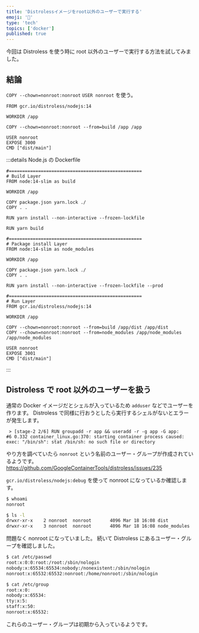 ```yaml
---
title: 'Distrolessイメージをroot以外のユーザーで実行する'
emoji: '🤖'
type: 'tech'
topics: ['docker']
published: true
---
```


今回は Distroless を使う時に root 以外のユーザーで実行する方法を試してみました。

## 結論

`COPY --chown=nonroot:nonroot` `USER nonroot` を使う。

```Dockerfile:Dockerfile
FROM gcr.io/distroless/nodejs:14

WORKDIR /app

COPY --chown=nonroot:nonroot --from=build /app /app

USER nonroot
EXPOSE 3000
CMD ["dist/main"]
```

<!-- textlint-disable ja-technical-writing/ja-no-mixed-period -->

:::details Node.js の Dockerfile

```Dockerfile:Dockerfile
#==================================================
# Build Layer
FROM node:14-slim as build

WORKDIR /app

COPY package.json yarn.lock ./
COPY . .

RUN yarn install --non-interactive --frozen-lockfile

RUN yarn build

#==================================================
# Package install Layer
FROM node:14-slim as node_modules

WORKDIR /app

COPY package.json yarn.lock ./
COPY . .

RUN yarn install --non-interactive --frozen-lockfile --prod

#==================================================
# Run Layer
FROM gcr.io/distroless/nodejs:14

WORKDIR /app

COPY --chown=nonroot:nonroot --from=build /app/dist /app/dist
COPY --chown=nonroot:nonroot --from=node_modules /app/node_modules /app/node_modules

USER nonroot
EXPOSE 3001
CMD ["dist/main"]

```

:::

<!-- textlint-enable -->

## Distroless で root 以外のユーザーを扱う

通常の Docker イメージだとシェルが入っているため `adduser` などでユーザーを作ります。
Distroless で同様に行おうとしたら実行するシェルがないとエラーが発生します。

```
 > [stage-2 2/6] RUN groupadd -r app && useradd -r -g app -G app:
#6 0.332 container_linux.go:370: starting container process caused: exec: "/bin/sh": stat /bin/sh: no such file or directory
```

やり方を調べていたら `nonroot` という名前のユーザー・グループが作成されているようです。
https://github.com/GoogleContainerTools/distroless/issues/235

`gcr.io/distroless/nodejs:debug` を使って nonroot になっているか確認します。

```sh
$ whoami
nonroot

$ ls -l
drwxr-xr-x    2 nonroot  nonroot       4096 Mar 18 16:08 dist
drwxr-xr-x    3 nonroot  nonroot       4096 Mar 18 16:08 node_modules
```

問題なく nonroot になっていました。
続いて Distroless にあるユーザー・グループを確認しました。

```sh
$ cat /etc/passwd
root:x:0:0:root:/root:/sbin/nologin
nobody:x:65534:65534:nobody:/nonexistent:/sbin/nologin
nonroot:x:65532:65532:nonroot:/home/nonroot:/sbin/nologin

$ cat /etc/group
root:x:0:
nobody:x:65534:
tty:x:5:
staff:x:50:
nonroot:x:65532:
```

これらのユーザー・グループは初期から入っているようです。
